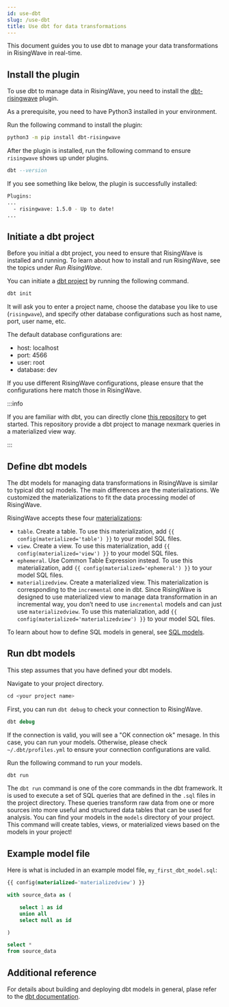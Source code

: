 ```yaml
---
id: use-dbt
slug: /use-dbt
title: Use dbt for data transformations
---
```


This document guides you to use dbt to manage your data transformations in RisingWave in real-time.

## Install the plugin

To use dbt to manage data in RisingWave, you need to install the [dbt-risingwave](https://github.com/risingwavelabs/dbt-risingwave) plugin.

As a prerequisite, you need to have Python3 installed in your environment.

Run the following command to install the plugin:

```bash
python3 -m pip install dbt-risingwave
```

After the plugin is installed, run the following command to ensure `risingwave` shows up under plugins.

```sql
dbt --version
```

If you see something like below, the plugin is successfully installed:

```bash
Plugins:
...
  - risingwave: 1.5.0 - Up to date!
...
```

## Initiate a dbt project

Before you initial a dbt project, you need to ensure that RisingWave is installed and running. To learn about how to install and run RisingWave, see the topics under *Run RisingWave*.

You can initiate a [dbt project](https://docs.getdbt.com/docs/build/projects) by running the following command.

```sql
dbt init 
```

It will ask you to enter a project name, choose the database you like to use (`risingwave`), and specify other database configurations such as host name, port, user name, etc.

The default database configurations are:

- host: localhost
- port: 4566
- user: root
- database: dev

If you use different RisingWave configurations, please ensure that the configurations here match those in RisingWave.

:::info

If you are familiar with dbt, you can directly clone [this repository](https://github.com/risingwavelabs/dbt_rw_nexmark) to get started. This repository provide a dbt project to manage nexmark queries in a materialized view way.

:::

## Define dbt models

The dbt models for managing data transformations in RisingWave is similar to typical dbt sql models. The main differences are the materializations. We customized the materializations to fit the data processing model of RisingWave.

RisingWave accepts these four [materializations](https://docs.getdbt.com/docs/build/materializations):

- `table`. Create a table. To use this materialization, add `{{ config(materialized='table') }}` to your model SQL files.
- `view`. Create a view. To use this materialization, add `{{ config(materialized='view') }}` to your model SQL files.
- `ephemeral`. Use Common Table Expression instead. To use this materialization, add `{{ config(materialized='ephemeral') }}` to your model SQL files.
- `materializedview`. Create a materialized view. This materialization is corresponding to the `incremental` one in dbt. Since RisingWave is designed to use materialized view to manage data transformation in an incremental way, you don’t need to use `incremental` models and can just use `materializedview`. To use this materialization, add `{{ config(materialized='materializedview') }}` to your model SQL files.

To learn about how to define SQL models in general, see [SQL models](https://docs.getdbt.com/docs/build/sql-models).

## Run dbt models

This step assumes that you have defined your dbt models.

Navigate to your project directory.

```sql
cd <your project name>
```

First, you can run `dbt debug` to check your connection to RisingWave.

```sql
dbt debug
```

If the connection is valid, you will see a "OK connection ok" mesage. In this case, you can run your models. Otherwise, please check `~/.dbt/profiles.yml` to ensure your connection configurations are valid.

Run the following command to run your models.

```sql
dbt run
```

The `dbt run` command is one of the core commands in the dbt framework. It is used to execute a set of SQL queries that are defined in the `.sql` files in the project directory. These queries transform raw data from one or more sources into more useful and structured data tables that can be used for analysis. You can find your models in the `models` directory of your project. This command will create tables, views, or materialized views based on the models in your project!

## Example model file

Here is what is included in an example model file, `my_first_dbt_model.sql`:

```sql
{{ config(materialized='materializedview') }}

with source_data as (

    select 1 as id
    union all
    select null as id

)

select *
from source_data
```

## Additional reference

For details about building and deploying dbt models in general, plase refer to the [dbt documentation](https://docs.getdbt.com/docs/introduction).
